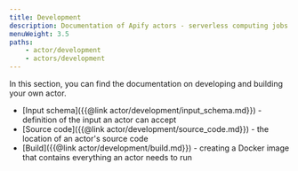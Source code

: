 ```yaml
---
title: Development
description: Documentation of Apify actors - serverless computing jobs that enable execution of long-running web scraping and automation tasks in the cloud.
menuWeight: 3.5
paths:
    - actor/development
    - actors/development
---
```


In this section, you can find the documentation on developing and building your own actor.

*   [Input schema]({{@link actor/development/input_schema.md}}) - definition of the input an actor can accept
*   [Source code]({{@link actor/development/source_code.md}}) - the location of an actor's source code
*   [Build]({{@link actor/development/build.md}}) - creating a Docker image that contains everything an actor needs to run